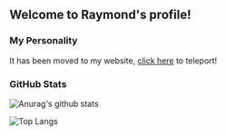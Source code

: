## Welcome to Raymond's profile!

### My Personality

It has been moved to my website, [click here](https://raymond.wtf) to teleport!

### GitHub Stats

![Anurag's github stats](https://github-readme-stats.vercel.app/api?username=raymond-1227&theme=dark&show_icons=true)

![Top Langs](https://github-readme-stats.vercel.app/api/top-langs/?username=raymond-1227&theme=dark)

